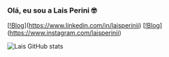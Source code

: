 ### Olá, eu sou a Lais Perini 🤓

[[!Blog](https://img.shields.io/badge/LinkedIn-0077B5?style=for-the-badge&logo=linkedin&logoColor=white)](https://www.linkedin.com/in/laisperinii)
[[!Blog](https://img.shields.io/badge/Instagram-E4405F?style=for-the-badge&logo=instagram&logoColor=white)](https://www.instagram.com/laisperinii)

![Lais GitHub stats](https://github-readme-stats.vercel.app/api?username=LaisPerini&show_icons=true&theme=transparent)

